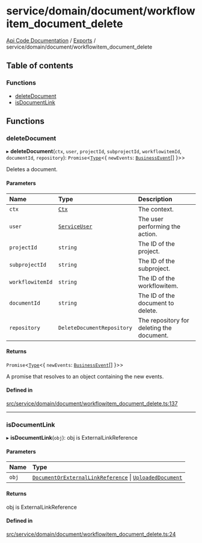 # service/domain/document/workflowitem\_document\_delete
[Api Code Documentation](../README.md) / [Exports](../modules.md) / service/domain/document/workflowitem\_document\_delete

## Table of contents

### Functions

- [deleteDocument](service_domain_document_workflowitem_document_delete.md#deletedocument)
- [isDocumentLink](service_domain_document_workflowitem_document_delete.md#isdocumentlink)

## Functions

### deleteDocument

▸ **deleteDocument**(`ctx`, `user`, `projectId`, `subprojectId`, `workflowitemId`, `documentId`, `repository`): `Promise`\<[`Type`](result.md#type)\<\{ `newEvents`: [`BusinessEvent`](service_domain_business_event.md#businessevent)[]  }\>\>

Deletes a document.

#### Parameters

| Name | Type | Description |
| :------ | :------ | :------ |
| `ctx` | [`Ctx`](../interfaces/lib_ctx.Ctx.md) | The context. |
| `user` | [`ServiceUser`](../interfaces/service_domain_organization_service_user.ServiceUser.md) | The user performing the action. |
| `projectId` | `string` | The ID of the project. |
| `subprojectId` | `string` | The ID of the subproject. |
| `workflowitemId` | `string` | The ID of the workflowitem. |
| `documentId` | `string` | The ID of the document to delete. |
| `repository` | `DeleteDocumentRepository` | The repository for deleting the document. |

#### Returns

`Promise`\<[`Type`](result.md#type)\<\{ `newEvents`: [`BusinessEvent`](service_domain_business_event.md#businessevent)[]  }\>\>

A promise that resolves to an object containing the new events.

#### Defined in

[src/service/domain/document/workflowitem_document_delete.ts:137](https://github.com/openkfw/TruBudget/blob/c993c60c/api/src/service/domain/document/workflowitem_document_delete.ts#L137)

___

### isDocumentLink

▸ **isDocumentLink**(`obj`): obj is ExternalLinkReference

#### Parameters

| Name | Type |
| :------ | :------ |
| `obj` | [`DocumentOrExternalLinkReference`](service_domain_document_document.md#documentorexternallinkreference) \| [`UploadedDocument`](../interfaces/service_domain_document_document.UploadedDocument.md) |

#### Returns

obj is ExternalLinkReference

#### Defined in

[src/service/domain/document/workflowitem_document_delete.ts:24](https://github.com/openkfw/TruBudget/blob/c993c60c/api/src/service/domain/document/workflowitem_document_delete.ts#L24)
